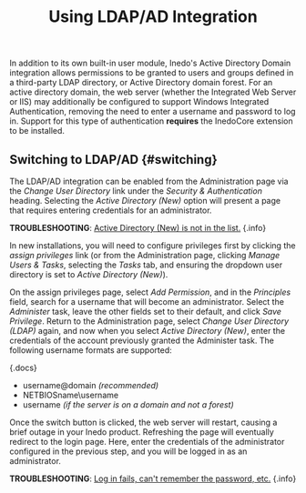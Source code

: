 ﻿---
title: Using LDAP/AD Integration
sequence: 10
keywords: ldap,active-directory
---

In addition to its own built-in user module, Inedo's Active Directory Domain integration allows permissions to be granted to users and groups defined in a third-party LDAP directory, or Active Directory domain forest. For an active directory domain, the web server (whether the Integrated Web Server or IIS) may additionally be configured to support Windows Integrated Authentication, removing the need to enter a username and password to log in. Support for this type of authentication **requires** the InedoCore extension to be installed.

## Switching to LDAP/AD {#switching}

The LDAP/AD integration can be enabled from the Administration page via the *Change User Directory* link under the *Security & Authentication* heading. Selecting the *Active Directory (New)* option will present a page that requires entering credentials for an administrator.

**TROUBLESHOOTING**: [Active Directory (New) is not in the list.](/support/documentation/various/ldap/troubleshooting#active-directory-new) {.info}

In new installations, you will need to configure privileges first by clicking the *assign privileges* link (or from the Administration page, clicking *Manage Users & Tasks*, selecting the *Tasks* tab, and ensuring the dropdown user directory is set to *Active Directory (New)*).

On the assign privileges page, select *Add Permission*, and in the *Principles* field, search for a username that will become an administrator. Select the *Administer* task, leave the other fields set to their default, and click *Save Privilege*. Return to the Administration page, select *Change User Directory (LDAP)* again, and now when you select *Active Directory (New)*, enter the credentials of the account previously granted the Administer task. The following username formats are supported:

{.docs}
- username@domain *(recommended)*
- NETBIOSname\\username
- username *(if the server is on a domain and not a forest)*

Once the switch button is clicked, the web server will restart, causing a brief outage in your Inedo product. Refreshing the page will eventually redirect to the login page. Here, enter the credentials of the administrator configured in the previous step, and you will be logged in as an administrator.

**TROUBLESHOOTING**: [Log in fails, can't remember the password, etc.](/support/documentation/various/ldap/troubleshooting#locked-out) {.info}
